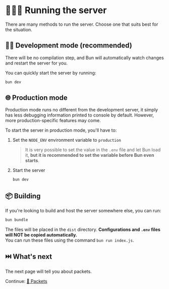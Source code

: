 # 🏃🏻‍♂️ Running the server

There are many methods to run the server. Choose one that suits best for the situation.

## 👷🏻 Development mode (recommended)

There will be no compilation step, and Bun will automatically watch changes and restart the server for you.

You can quickly start the server by running:

```sh
bun dev
```

## 🌐 Production mode

Production mode runs no different from the development server, it simply has less debugging information printed to console by default. However, more production-specific features may come.

To start the server in production mode, you'll have to:

1. Set the `NODE_ENV` environment variable to `production`

    > It is very possible to set the value in the `.env` file and let Bun load it, **but it is recommended to set the variable before Bun even starts**.

2. Start the server
    ```sh
    bun dev
    ```

## 📦 Building

If you're looking to build and host the server somewhere else, you can run:

```sh
bun bundle
```

The files will be placed in the `dist` directory. **Configurations and `.env` files will NOT be copied automatically.**  
You can run these files using the command `bun run index.js`.

## ⏭️ What's next

The next page will tell you about packets.

Continue: [📨 Packets](./3_packets.md)
